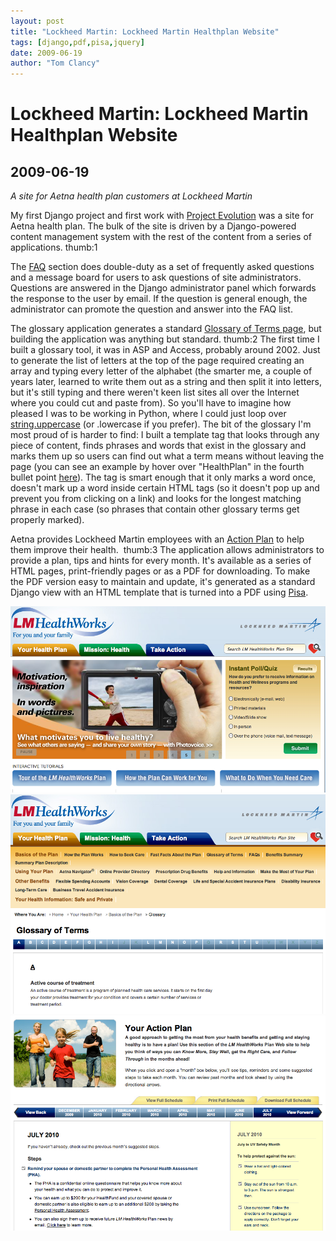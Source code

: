 ```yaml
---
layout: post
title: "Lockheed Martin: Lockheed Martin Healthplan Website"
tags: [django,pdf,pisa,jquery]
date: 2009-06-19
author: "Tom Clancy"
---
```


# Lockheed Martin: Lockheed Martin Healthplan Website

## 2009-06-19

_A site for Aetna health plan customers at Lockheed Martin_

<p>My first Django project and first work with <a href="http://projectevolution.com/">Project Evolution</a> was a site for Aetna health plan. The bulk of the site is driven by a Django-powered content management system with the rest of the content from a series of applications. thumb:1</p>
<p>The <a href="http://www.lmhwplan.com/faqs">FAQ</a> section does double-duty as a set of frequently asked questions and a message board for users to ask questions of site administrators. Questions are answered in the Django administrator panel which forwards the response to the user by email. If the question is general enough, the administrator can promote the question and answer into the FAQ list.</p>
<p>The glossary application generates a standard <a href="http://www.lmhwplan.com/glossary/A">Glossary of Terms page</a>, but building the application was anything but standard.&nbsp;thumb:2&nbsp;The first time I built a glossary tool, it was in ASP and Access, probably around 2002. Just to generate the list of letters at the top of the page required creating an array and typing every letter of the alphabet (the smarter me, a couple of years later, learned to write them out as a string and then split it into letters, but it's still typing and there weren't keen list sites all over the Internet where you could cut and paste from). So you'll have to imagine how pleased I was to be working in Python, where I could just loop over <a href="http://docs.python.org/library/string.html">string.uppercase</a> (or .lowercase if you prefer). The bit of the glossary I'm most proud of is harder to find: I built a template tag that looks through any piece of content, finds phrases and words that exist in the glossary and marks them up so users can find out what a term means without leaving the page (you can see an example by hover over "HealthPlan" in the fourth bullet point <a href="http://www.lmhwplan.com/page/basics-of-the-plan/fast-facts-about-the-plan">here</a>). The tag is smart enough that it only marks a word once, doesn't mark up a word inside certain HTML tags (so it doesn't pop up and prevent you from clicking on a link) and looks for the longest matching phrase in each case (so phrases that contain other glossary terms get properly marked).</p>
<p>Aetna provides Lockheed Martin employees with an <a href="http://www.lmhwplan.com/page/your-action-plan">Action Plan</a> to help them improve their health.&nbsp;&nbsp;thumb:3&nbsp;The application allows administrators to provide a plan, tips and hints for every month. It's available as a series of HTML pages, print-friendly pages or as a PDF for downloading. To make the PDF version easy to maintain and update, it's generated as a standard Django view with an HTML template that is turned into a PDF using <a href="http://www.xhtml2pdf.com/">Pisa</a>.</p><img src="/assets/portfolio/LM_Home.png" alt="Home Page " />
<img src="/assets/portfolio/Rendered_glossary.png" alt="Glossary The full glossary that powers the content page tooltips" />
<img src="/assets/portfolio/LM_Action_Plan.png" alt="Action Plan One month of the action plan in the HTML version" />

